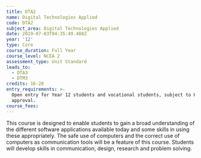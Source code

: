 ```yaml
---
title: DTA2
name: Digital Technologies Applied
code: DTA2
subject_area: Digital Technologies Applied
date: 2019-07-03T04:35:49.488Z
year: '12'
type: Core
course_duration: Full Year
course_level: NCEA 2
assessment_type: Unit Standard
leads_to:
  - DTA3
  - DTM3
credits: 16-20
entry_requirements: >-
  Open entry for Year 12 students and vocational students, subject to HOF
  approval.
course_fees: 
---
```

This course is designed to enable students to gain a broad understanding of the different software applications available today and some skills in using these appropriately. The safe use of computers and the correct use of computers as communication tools will be a feature of this course. Students will develop skills in communication, design, research and problem solving.
